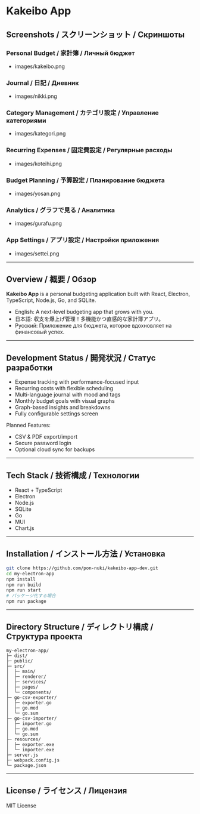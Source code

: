 # Kakeibo App

## Screenshots / スクリーンショット / Скриншоты

### Personal Budget / 家計簿 / Личный бюджет
- images/kakeibo.png

### Journal / 日記 / Дневник
- images/nikki.png

### Category Management / カテゴリ設定 / Управление категориями
- images/kategori.png

### Recurring Expenses / 固定費設定 / Регулярные расходы
- images/koteihi.png

### Budget Planning / 予算設定 / Планирование бюджета
- images/yosan.png

### Analytics / グラフで見る / Аналитика
- images/gurafu.png

### App Settings / アプリ設定 / Настройки приложения
- images/settei.png

---

## Overview / 概要 / Обзор

**Kakeibo App** is a personal budgeting application built with React, Electron, TypeScript, Node.js, Go, and SQLite.

- English: A next-level budgeting app that grows with you.
- 日本語: 収支を爆上げ管理！多機能かつ直感的な家計簿アプリ。
- Русский: Приложение для бюджета, которое вдохновляет на финансовый успех.

---

## Development Status / 開発状況 / Статус разработки

- Expense tracking with performance-focused input
- Recurring costs with flexible scheduling
- Multi-language journal with mood and tags
- Monthly budget goals with visual graphs
- Graph-based insights and breakdowns
- Fully configurable settings screen

Planned Features:
- CSV & PDF export/import
- Secure password login
- Optional cloud sync for backups

---

## Tech Stack / 技術構成 / Технологии

- React + TypeScript
- Electron
- Node.js
- SQLite
- Go
- MUI
- Chart.js

---

## Installation / インストール方法 / Установка

```bash
git clone https://github.com/pon-nuki/kakeibo-app-dev.git
cd my-electron-app
npm install
npm run build
npm run start
# パッケージ化する場合
npm run package
```

---

## Directory Structure / ディレクトリ構成 / Структура проекта

```
my-electron-app/
├─ dist/
├─ public/
├─ src/
│  ├─ main/
│  ├─ renderer/
│  ├─ services/
│  ├─ pages/
│  └─ components/
├─ go-csv-exporter/
│  ├─ exporter.go
│  ├─ go.mod
│  └─ go.sum
├─ go-csv-importer/
│  ├─ importer.go
│  ├─ go.mod
│  └─ go.sum
├─ resources/
│  ├─ exporter.exe
│  └─ importer.exe
├─ server.js
├─ webpack.config.js
└─ package.json
```

---

## License / ライセンス / Лицензия

MIT License
